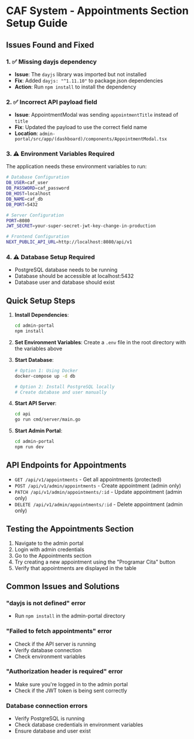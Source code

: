# CAF System - Appointments Section Setup Guide

## Issues Found and Fixed

### 1. ✅ Missing dayjs dependency
- **Issue**: The `dayjs` library was imported but not installed
- **Fix**: Added `dayjs: "^1.11.10"` to package.json dependencies
- **Action**: Run `npm install` to install the dependency

### 2. ✅ Incorrect API payload field
- **Issue**: AppointmentModal was sending `appointmentTitle` instead of `title`
- **Fix**: Updated the payload to use the correct field name
- **Location**: `admin-portal/src/app/(dashboard)/components/AppointmentModal.tsx`

### 3. ⚠️ Environment Variables Required
The application needs these environment variables to run:

```bash
# Database Configuration
DB_USER=caf_user
DB_PASSWORD=caf_password
DB_HOST=localhost
DB_NAME=caf_db
DB_PORT=5432

# Server Configuration
PORT=8080
JWT_SECRET=your-super-secret-jwt-key-change-in-production

# Frontend Configuration
NEXT_PUBLIC_API_URL=http://localhost:8080/api/v1
```

### 4. ⚠️ Database Setup Required
- PostgreSQL database needs to be running
- Database should be accessible at localhost:5432
- Database user and database should exist

## Quick Setup Steps

1. **Install Dependencies**:
   ```bash
   cd admin-portal
   npm install
   ```

2. **Set Environment Variables**:
   Create a `.env` file in the root directory with the variables above

3. **Start Database**:
   ```bash
   # Option 1: Using Docker
   docker-compose up -d db
   
   # Option 2: Install PostgreSQL locally
   # Create database and user manually
   ```

4. **Start API Server**:
   ```bash
   cd api
   go run cmd/server/main.go
   ```

5. **Start Admin Portal**:
   ```bash
   cd admin-portal
   npm run dev
   ```

## API Endpoints for Appointments

- `GET /api/v1/appointments` - Get all appointments (protected)
- `POST /api/v1/admin/appointments` - Create appointment (admin only)
- `PATCH /api/v1/admin/appointments/:id` - Update appointment (admin only)
- `DELETE /api/v1/admin/appointments/:id` - Delete appointment (admin only)

## Testing the Appointments Section

1. Navigate to the admin portal
2. Login with admin credentials
3. Go to the Appointments section
4. Try creating a new appointment using the "Programar Cita" button
5. Verify that appointments are displayed in the table

## Common Issues and Solutions

### "dayjs is not defined" error
- Run `npm install` in the admin-portal directory

### "Failed to fetch appointments" error
- Check if the API server is running
- Verify database connection
- Check environment variables

### "Authorization header is required" error
- Make sure you're logged in to the admin portal
- Check if the JWT token is being sent correctly

### Database connection errors
- Verify PostgreSQL is running
- Check database credentials in environment variables
- Ensure database and user exist 